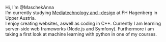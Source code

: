 Hi, I’m @MaschekAnna <br>
I’m currently studying [Mediatechnology and -design](https://www.fh-ooe.at/campus-hagenberg/studiengaenge/bachelor/medientechnik-und-design/) at FH Hagenberg in Upper Austria. <br>
I enjoy creating websites, aswell as coding in C++. Currently I am learning server-side web frameworks (Node.js and Symfony). 
Furthermore i am taking a first look at machine learning with python in one of my courses.

<!---
MaschekAnna/MaschekAnna is a ✨ special ✨ repository because its `README.md` (this file) appears on your GitHub profile.
You can click the Preview link to take a look at your changes.
--->
